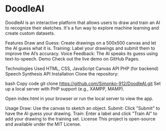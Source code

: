 # DoodleAI

DoodleAI is an interactive platform that allows users to draw and train an AI to recognize their sketches. It's a fun way to explore machine learning and create custom datasets.

Features
Draw and Guess: Create drawings on a 500x500 canvas and let the AI guess what it is.
Training: Label your drawings and submit them to improve the AI’s accuracy.
Voice Feedback: The AI speaks its guess using text-to-speech.
Demo
Check out the live demo on GitHub Pages.

Technologies Used
HTML, CSS, JavaScript
Canvas API
PHP (for backend)
Speech Synthesis API
Installation
Clone the repository:

bash
Copy code
git clone https://github.com/Simonko-912/DoodleAI.git
Set up a local server with PHP support (e.g., XAMPP, MAMP).

Open index.html in your browser or run the local server to view the app.

Usage
Draw: Use the canvas to sketch an object.
Submit: Click "Submit" to have the AI guess your drawing.
Train: Enter a label and click "Train AI" to add your drawing to the training set.
License
This project is open-source and available under the MIT License.
